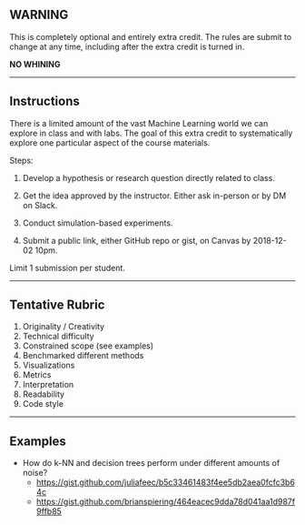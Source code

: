WARNING
------

This is completely optional and entirely extra credit. The rules are submit to change at any time, including after the extra credit is turned in.

__NO WHINING__

-----
Instructions
------

There is a limited amount of the vast Machine Learning world we can explore in class and with labs. The goal of this extra credit to systematically explore one particular aspect of the course materials.

Steps:

1. Develop a hypothesis or research question directly related to class.   

2. Get the idea approved by the instructor. Either ask in-person or by DM on Slack.

3. Conduct simulation-based experiments.  
   
4. Submit a public link, either GitHub repo or gist, on Canvas by 2018-12-02 10pm.

Limit 1 submission per student.

-----
Tentative Rubric
------

1. Originality / Creativity
1. Technical difficulty 
1. Constrained scope (see examples)
1. Benchmarked different methods
1. Visualizations
1. Metrics
1. Interpretation
1. Readability
1. Code style

-----
Examples
----- 
    
- How do k-NN and decision trees perform under different amounts of noise?
	- https://gist.github.com/juliafeec/b5c33461483f4ee5db2aea0fcfc3b64c
   - https://gist.github.com/brianspiering/464eacec9dda78d041aa1d987f9ffb85
